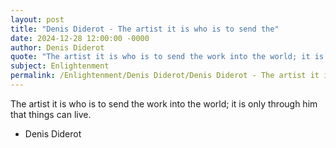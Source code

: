```yaml
---
layout: post
title: "Denis Diderot - The artist it is who is to send the"
date: 2024-12-28 12:00:00 -0000
author: Denis Diderot
quote: "The artist it is who is to send the work into the world; it is only through him that things can live."
subject: Enlightenment
permalink: /Enlightenment/Denis Diderot/Denis Diderot - The artist it is who is to send the
---
```


The artist it is who is to send the work into the world; it is only through him that things can live.

- Denis Diderot
